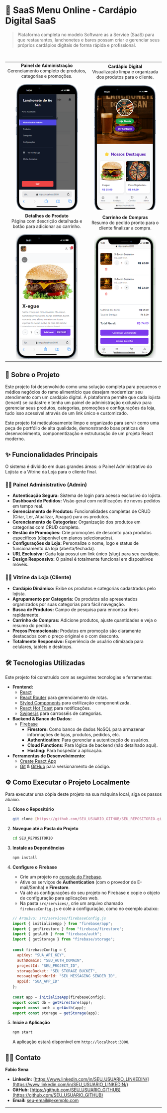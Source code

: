# 🍔 SaaS Menu Online - Cardápio Digital SaaS

> Plataforma completa no modelo Software as a Service (SaaS) para que restaurantes, lanchonetes e bares possam criar e gerenciar seus próprios cardápios digitais de forma rápida e profissional.

<br>

<table align="center">
  <tr>
    <td align="center">
      <strong>Painel de Administração</strong><br>
      Gerenciamento completo de produtos, categorias e promoções.
      <br><br>
      <img src="public/images/painel-admin.png" alt="Painel de Administração" width="200"/>
    </td>
    <td align="center">
      <strong>Cardápio Digital</strong><br>
      Visualização limpa e organizada dos produtos para o cliente.
      <br><br>
      <img src="public/images/cardapio.png" alt="Cardápio Digital" width="200"/>
    </td>
  </tr>
  <tr>
    <td align="center">
      <strong>Detalhes do Produto</strong><br>
      Página com descrição detalhada e botão para adicionar ao carrinho.
      <br><br>
      <img src="public/images/detalhe-produto.png" alt="Detalhes do Produto" width="200"/>
    </td>
    <td align="center">
      <strong>Carrinho de Compras</strong><br>
      Resumo do pedido pronto para o cliente finalizar a compra.
      <br><br>
      <img src="public/images/carrinho.png" alt="Carrinho de Compras" width="200"/>
    </td>
  </tr>
</table>

## 🚀 Sobre o Projeto

Este projeto foi desenvolvido como uma solução completa para pequenos e médios negócios do ramo alimentício que desejam modernizar seu atendimento com um cardápio digital. A plataforma permite que cada lojista (tenant) se cadastre e tenha um painel de administração exclusivo para gerenciar seus produtos, categorias, promoções e configurações da loja, tudo isso acessível através de um link único e customizado.

Este projeto foi meticulosamente limpo e organizado para servir como uma peça de portfólio de alta qualidade, demonstrando boas práticas de desenvolvimento, componentização e estruturação de um projeto React moderno.

## ✨ Funcionalidades Principais

O sistema é dividido em duas grandes áreas: o Painel Administrativo do Lojista e a Vitrine da Loja para o cliente final.

### 🙍‍♂️ Painel Administrativo (Admin)
* **Autenticação Segura:** Sistema de login para acesso exclusivo do lojista.
* **Dashboard de Pedidos:** Visão geral com notificações de novos pedidos em tempo real.
* **Gerenciamento de Produtos:** Funcionalidades completas de CRUD (Criar, Ler, Atualizar, Apagar) para os produtos.
* **Gerenciamento de Categorias:** Organização dos produtos em categorias com CRUD completo.
* **Gestão de Promoções:** Crie promoções de desconto para produtos específicos (disponível em planos selecionados).
* **Configurações da Loja:** Personalize o nome, logo e status de funcionamento da loja (aberta/fechada).
* **URL Exclusiva:** Cada loja possui um link único (slug) para seu cardápio.
* **Design Responsivo:** O painel é totalmente funcional em dispositivos móveis.

### 👨‍🍳 Vitrine da Loja (Cliente)
* **Cardápio Dinâmico:** Exibe os produtos e categorias cadastrados pelo lojista.
* **Agrupamento por Categoria:** Os produtos são apresentados organizados por suas categorias para fácil navegação.
* **Busca de Produtos:** Campo de pesquisa para encontrar itens rapidamente.
* **Carrinho de Compras:** Adicione produtos, ajuste quantidades e veja o resumo do pedido.
* **Preços Promocionais:** Produtos em promoção são claramente destacados com o preço original e o com desconto.
* **Totalmente Responsivo:** Experiência de usuário otimizada para celulares, tablets e desktops.

## 🛠️ Tecnologias Utilizadas

Este projeto foi construído com as seguintes tecnologias e ferramentas:

* **Frontend:**
    * [React](https://reactjs.org/)
    * [React Router](https://reactrouter.com/) para gerenciamento de rotas.
    * [Styled Components](https://styled-components.com/) para estilização componentizada.
    * [React Hot Toast](https://react-hot-toast.com/) para notificações.
    * [Swiper.js](https://swiperjs.com/) para carrosséis de categorias.
* **Backend & Banco de Dados:**
    * [Firebase](https://firebase.google.com/)
        * **Firestore:** Como banco de dados NoSQL para armazenar informações de lojas, produtos, pedidos, etc.
        * **Authentication:** Para gerenciar a autenticação de usuários.
        * **Cloud Functions:** Para lógica de backend (não detalhado aqui).
        * **Hosting:** Para hospedar a aplicação.
* **Ferramentas de Desenvolvimento:**
    * [Create React App](https://create-react-app.dev/)
    * [Git](https://git-scm.com/) & [GitHub](https://github.com/) para versionamento de código.

## ⚙️ Como Executar o Projeto Localmente

Para executar uma cópia deste projeto na sua máquina local, siga os passos abaixo.

1.  **Clone o Repositório**
    ```sh
    git clone [https://github.com/SEU_USUARIO_GITHUB/SEU_REPOSITORIO.git](https://github.com/SEU_USUARIO_GITHUB/SEU_REPOSITORIO.git)
    ```

2.  **Navegue até a Pasta do Projeto**
    ```sh
    cd SEU_REPOSITORIO
    ```

3.  **Instale as Dependências**
    ```sh
    npm install
    ```

4.  **Configure o Firebase**
    * Crie um projeto no [console do Firebase](https://console.firebase.google.com/).
    * Ative os serviços de **Authentication** (com o provedor de E-mail/Senha) e **Firestore**.
    * Vá até as configurações do seu projeto no Firebase e copie o objeto de configuração para aplicações web.
    * Na pasta `src/services/`, crie um arquivo chamado `firebaseConfig.js` e cole a configuração, como no exemplo abaixo:

    ```javascript
    // Arquivo: src/services/firebaseConfig.js
    import { initializeApp } from "firebase/app";
    import { getFirestore } from "firebase/firestore";
    import { getAuth } from "firebase/auth";
    import { getStorage } from "firebase/storage";

    const firebaseConfig = {
      apiKey: "SUA_API_KEY",
      authDomain: "SEU_AUTH_DOMAIN",
      projectId: "SEU_PROJECT_ID",
      storageBucket: "SEU_STORAGE_BUCKET",
      messagingSenderId: "SEU_MESSAGING_SENDER_ID",
      appId: "SUA_APP_ID"
    };

    const app = initializeApp(firebaseConfig);
    export const db = getFirestore(app);
    export const auth = getAuth(app);
    export const storage = getStorage(app);
    ```

5.  **Inicie a Aplicação**
    ```sh
    npm start
    ```
    A aplicação estará disponível em `http://localhost:3000`.

## 👨‍💻 Contato

**Fabio Sena**

* **LinkedIn:** [https://www.linkedin.com/in/SEU_USUARIO_LINKEDIN/](https://www.linkedin.com/in/SEU_USUARIO_LINKEDIN/)
* **GitHub:** [https://github.com/SEU_USUARIO_GITHUB](https://github.com/SEU_USUARIO_GITHUB)
* **Email:** [seu-email@exemplo.com](mailto:seu-email@exemplo.com)

---

<!-- firebase deploy --only functions -->